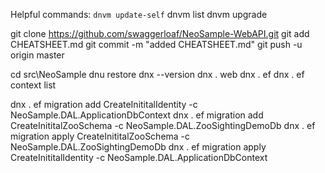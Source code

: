 Helpful commands:
<code>dnvm  update-self</code>
dnvm  list
dnvm  upgrade

git clone https://github.com/swaggerloaf/NeoSample-WebAPI.git
git add CHEATSHEET.md
git commit -m "added CHEATSHEET.md"
git push -u origin master


cd src\NeoSample
dnu restore
dnx --version
dnx . web
dnx . ef
dnx . ef context list


dnx . ef migration add CreateInititalIdentity -c NeoSample.DAL.ApplicationDbContext
dnx . ef migration add CreateInititalZooSchema -c NeoSample.DAL.ZooSightingDemoDb
dnx . ef migration apply CreateInititalZooSchema -c NeoSample.DAL.ZooSightingDemoDb
dnx . ef migration apply CreateInititalIdentity -c NeoSample.DAL.ApplicationDbContext
